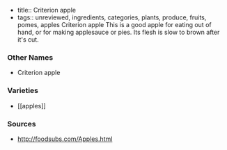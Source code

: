 - title:: Criterion apple
- tags:: unreviewed, ingredients, categories, plants, produce, fruits, pomes, apples
Criterion apple This is a good apple for eating out of hand, or for making applesauce or pies. Its flesh is slow to brown after it's cut.

### Other Names

* Criterion apple

### Varieties

* [[apples]]

### Sources
* http://foodsubs.com/Apples.html
